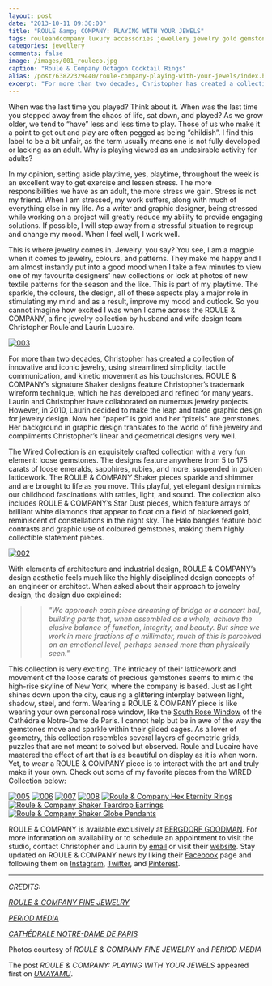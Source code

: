 ```yaml
---
layout: post
date: "2013-10-11 09:30:00"
title: "ROULE &amp; COMPANY: PLAYING WITH YOUR JEWELS"
tags: rouleandcompany luxury accessories jewellery jewelry gold gemstones usa nyc artisan craftsmanship
categories: jewellery
comments: false
image: /images/001_rouleco.jpg
caption: "Roule & Company Octagon Cocktail Rings"
alias: /post/63822329440/roule-company-playing-with-your-jewels/index.html
excerpt: "For more than two decades, Christopher has created a collection of innovative and iconic jewelry, using streamlined simplicity, tactile communication, and kinetic movement as his touchstones. ROULE &amp; COMPANY’s signature Shaker designs feature Christopher’s trademark wireform technique, which he has developed and refined for many years. With elements of architecture and industrial design, ROULE &amp; COMPANY’s design aesthetic feels much like the highly disciplined design concepts of an engineer or architect."
---
```

When was the last time you played? Think about it. When was the last time you stepped away from the chaos of life, sat down, and played? As we grow older, we tend to “have” less and less time to play. Those of us who make it a point to get out and play are often pegged as being “childish”. I find this label to be a bit unfair, as the term usually means one is not fully developed or lacking as an adult. Why is playing viewed as an undesirable activity for adults?

In my opinion, setting aside playtime, yes, playtime, throughout the week is an excellent way to get exercise and lessen stress. The more responsibilities we have as an adult, the more stress we gain. Stress is not my friend. When I am stressed, my work suffers, along with much of everything else in my life. As a writer and graphic designer, being stressed while working on a project will greatly reduce my ability to provide engaging solutions. If possible, I will step away from a stressful situation to regroup and change my mood. When I feel well, I work well.

This is where jewelry comes in. Jewelry, you say? You see, I am a magpie when it comes to jewelry, colours, and patterns. They make me happy and I am almost instantly put into a good mood when I take a few minutes to view one of my favourite designers’ new collections or look at photos of new textile patterns for the season and the like. This is part of my playtime. The sparkle, the colours, the design, all of these aspects play a major role in stimulating my mind and as a result, improve my mood and outlook. So you cannot imagine how excited I was when I came across the ROULE &amp; COMPANY, a fine jewelry collection by husband and wife design team Christopher Roule and Laurin Lucaire.

[![003][3]][3]

For more than two decades, Christopher has created a collection of innovative and iconic jewelry, using streamlined simplicity, tactile communication, and kinetic movement as his touchstones. ROULE &amp; COMPANY’s signature Shaker designs feature Christopher’s trademark wireform technique, which he has developed and refined for many years. Laurin and Christopher have collaborated on numerous jewelry projects. However, in 2010, Laurin decided to make the leap and trade graphic design for jewelry design. Now her “paper” is gold and her “pixels” are gemstones. Her background in graphic design translates to the world of fine jewelry and compliments Christopher’s linear and geometrical designs very well.

The Wired Collection is an exquisitely crafted collection with a very fun element: loose gemstones. The designs feature anywhere from 5 to 175 carats of loose emeralds, sapphires, rubies, and more, suspended in golden latticework. The ROULE &amp; COMPANY Shaker pieces sparkle and shimmer and are brought to life as you move. This playful, yet elegant design mimics our childhood fascinations with rattles, light, and sound. The collection also includes ROULE &amp; COMPANY’s Star Dust pieces, which feature arrays of brilliant white diamonds that appear to float on a field of blackened gold, reminiscent of constellations in the night sky. The Halo bangles feature bold contrasts and graphic use of coloured gemstones, making them highly collectible statement pieces.

[![002][2]][2]

With elements of architecture and industrial design, ROULE &amp; COMPANY’s design aesthetic feels much like the highly disciplined design concepts of an engineer or architect. When asked about their approach to jewelry design, the design duo explained:

>> _"We approach each piece dreaming of bridge or a concert hall, building parts that, when assembled as a whole, achieve the elusive balance of function, integrity, and beauty. But since we work in mere fractions of a millimeter, much of this is perceived on an emotional level, perhaps sensed more than physically seen."_

This collection is very exciting. The intricacy of their latticework and movement of the loose carats of precious gemstones seems to mimic the high-rise skyline of New York, where the company is based. Just as light shines down upon the city, causing a glittering interplay between light, shadow, steel, and form. Wearing a ROULE &amp; COMPANY piece is like wearing your own personal rose window, like the [South Rose Window][4] of the Cathédrale Notre-Dame de Paris. I cannot help but be in awe of the way the gemstones move and sparkle within their gilded cages. As a lover of geometry, this collection resembles several layers of geometric grids, puzzles that are not meant to solved but observed. Roule and Lucaire have mastered the effect of art that is as beautiful on display as it is when worn. Yet, to wear a ROULE &amp; COMPANY piece is to interact with the art and truly make it your own. Check out some of my favorite pieces from the WIRED Collection below:

[![005][5]][5]
[![006][6]][6]
[![007][7]][7]
[![008][8]][8]
[![Roule &amp; Company Hex Eternity Rings][9]][9]
[![Roule &amp; Company Shaker Teardrop Earrings][10]][10]
[![Roule &amp; Company Shaker Globe Pendants][11]][11]

ROULE &amp; COMPANY is available exclusively at [BERGDORF GOODMAN][12]. For more information on availability or to schedule an appointment to visit the studio, contact Christopher and Laurin by [email][13] or visit their [website][14]. Stay updated on ROULE &amp; COMPANY news by liking their [Facebook][15] page and following them on [Instagram][16], [Twitter][17], and [Pinterest][18].

---

_CREDITS:_

_[ROULE &amp; COMPANY FINE JEWELRY][14]_

_[PERIOD MEDIA][19]_

_[CATHÉDRALE NOTRE-DAME DE PARIS][20]_

Photos courtesy of _ROULE &amp; COMPANY FINE JEWELRY_ and _PERIOD MEDIA_

The post _ROULE &amp; COMPANY: PLAYING WITH YOUR JEWELS_ appeared first on [_UMAYAMU_][22].

   [2]: /images/002_rouleco.jpg
   [3]: /images/003_rouleco.jpg
   [4]: http://www.notredamedeparis.fr/spip.php?article448
   [5]: /images/004_rouleco.jpg
   [6]: /images/005_rouleco.jpg
   [7]: /images/006_rouleco.jpg
   [8]: /images/007_rouleco.jpg
   [9]: /images/008_rouleco.jpg
   [10]: /images/009_rouleco.jpg
   [11]: /images/010_rouleco.jpg
   [12]: http://www.bergdorfgoodman.com/
   [13]: mailto:contact@rouleandcompany.com?subject=Hello%20ROULE%20&amp;%20COMPANY!&amp;body=I%20saw%20your%20feature%20on%20UMAYAMU%20and%20want%20more%20information%20about%20your%20collection.
   [14]: http://www.rouleandcompany.com/
   [15]: https://www.facebook.com/pages/Roule-Company/154646298036451
   [16]: http://www.instagram.com/rouleandcompany
   [17]: http://www.twitter.com/rouleandcompany
   [18]: http://www.pinterest.com/rouleandcompany
   [19]: http://www.periodmedia.com
   [20]: http://www.notredamedeparis.fr/
   [22]: http://www.umayamu.com/
